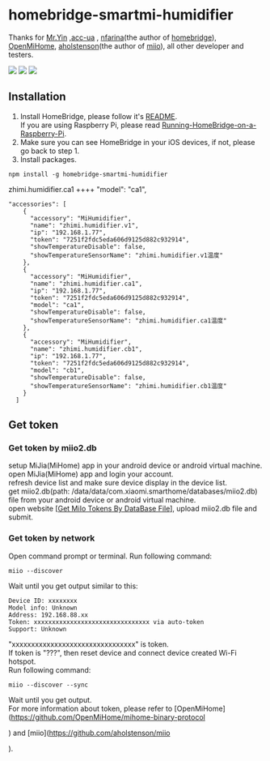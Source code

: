 # homebridge-smartmi-humidifier



Thanks for [Mr.Yin](https://github.com/YinHangCode/homebridge-mi-fan/) ,[acc-ua](https://github.com/acc-ua) , [nfarina](https://github.com/nfarina)(the author of [homebridge](https://github.com/nfarina/homebridge)), [OpenMiHome](https://github.com/OpenMiHome/mihome-binary-protocol), [aholstenson](https://github.com/aholstenson)(the author of [miio](https://github.com/aholstenson/miio)), all other developer and testers.   
  
![](https://github.com/hassbian-ABC/homebridge-MiHumidifier/blob/master/images/home.png)
![](https://github.com/hassbian-ABC/homebridge-MiHumidifier/blob/master/images/home1.png)
![](https://github.com/hassbian-ABC/homebridge-MiHumidifier/blob/master/images/home2.png)

 
## Installation
1. Install HomeBridge, please follow it's [README](https://github.com/nfarina/homebridge/blob/master/README.md).   
If you are using Raspberry Pi, please read [Running-HomeBridge-on-a-Raspberry-Pi](https://github.com/nfarina/homebridge/wiki/Running-HomeBridge-on-a-Raspberry-Pi).   
2. Make sure you can see HomeBridge in your iOS devices, if not, please go back to step 1.   
3. Install packages.   
```
npm install -g homebridge-smartmi-humidifier
```

zhimi.humidifier.ca1  ++++   "model": "ca1",
```
"accessories": [
    {
      "accessory": "MiHumidifier",
      "name": "zhimi.humidifier.v1",
      "ip": "192.168.1.77",
      "token": "7251f2fdc5eda606d9125d882c932914",
      "showTemperatureDisable": false,
      "showTemperatureSensorName": "zhimi.humidifier.v1温度"
    },
    {
      "accessory": "MiHumidifier",
      "name": "zhimi.humidifier.ca1",
      "ip": "192.168.1.77",
      "token": "7251f2fdc5eda606d9125d882c932914",
      "model": "ca1",
      "showTemperatureDisable": false,
      "showTemperatureSensorName": "zhimi.humidifier.ca1温度"
    },
    {
      "accessory": "MiHumidifier",
      "name": "zhimi.humidifier.cb1",
      "ip": "192.168.1.77",
      "token": "7251f2fdc5eda606d9125d882c932914",
      "model": "cb1",
      "showTemperatureDisable": false,
      "showTemperatureSensorName": "zhimi.humidifier.cb1温度"
    }
  ]
```
## Get token
### Get token by miio2.db
setup MiJia(MiHome) app in your android device or android virtual machine.   
open MiJia(MiHome) app and login your account.   
refresh device list and make sure device display in the device list.   
get miio2.db(path: /data/data/com.xiaomi.smarthome/databases/miio2.db) file from your android device or android virtual machine.   
open website [[Get MiIo Tokens By DataBase File](http://miio2.yinhh.com/)], upload miio2.db file and submit.    
### Get token by network
Open command prompt or terminal. Run following command:
```
miio --discover
```
Wait until you get output similar to this:
```
Device ID: xxxxxxxx   
Model info: Unknown   
Address: 192.168.88.xx   
Token: xxxxxxxxxxxxxxxxxxxxxxxxxxxxxxxx via auto-token   
Support: Unknown   
```
"xxxxxxxxxxxxxxxxxxxxxxxxxxxxxxxx" is token.   
If token is "???", then reset device and connect device created Wi-Fi hotspot.   
Run following command:   
```
miio --discover --sync
```
Wait until you get output.   
For more information about token, please refer to [OpenMiHome](https://github.com/OpenMiHome/mihome-binary-protocol

) and [miio](https://github.com/aholstenson/miio

).   
